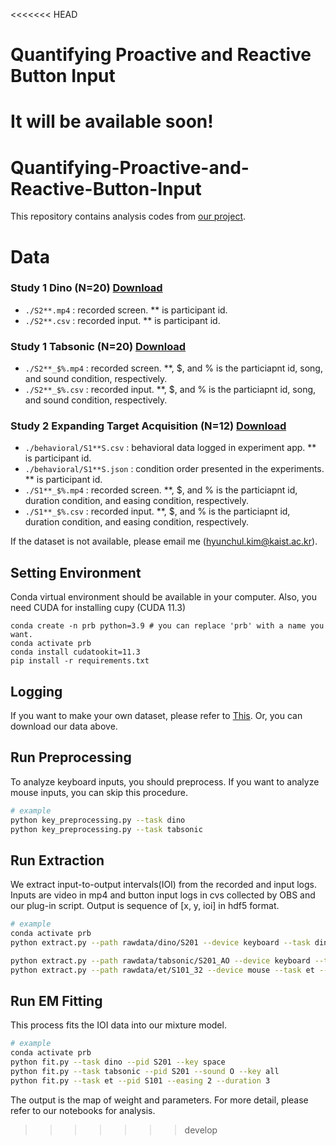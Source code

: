 <<<<<<< HEAD
# Quantifying Proactive and Reactive Button Input
It will be available soon!
=======
# Quantifying-Proactive-and-Reactive-Button-Input

This repository contains analysis codes from [our project](https://dl.acm.org/doi/10.1145/3491102.3501913).


# Data
### Study 1 Dino (N=20) [Download](https://www.dropbox.com/sh/c2n7paqg7s4n0tw/AACho-njrUw7dn0IM0WkliAGa?dl=0)  
- `./S2**.mp4` : recorded screen. ** is participant id.
- `./S2**.csv` : recorded input. ** is participant id.  

### Study 1 Tabsonic (N=20) [Download](https://www.dropbox.com/sh/n2tz5e8mu2oocpr/AAAz5lk4Yj43FK3UCd-Q0OtWa?dl=0) 
- `./S2**_$%.mp4` : recorded screen. **, $, and % is the particiapnt id, song, and sound condition, respectively.
- `./S2**_$%.csv` : recorded input. **, $, and % is the particiapnt id, song, and sound condition, respectively.

### Study 2 Expanding Target Acquisition (N=12) [Download](https://www.dropbox.com/sh/lbmd5sq4kkn5ac2/AADtRqp7DZvwUb0W3hJuMbZta?dl=0)
- `./behavioral/S1**S.csv` : behavioral data logged in experiment app. ** is participant id.
- `./behavioral/S1**S.json` : condition order presented in the experiments. ** is participant id.
- `./S1**_$%.mp4` : recorded screen. **, $, and % is the particiapnt id, duration condition, and easing condition, respectively.
- `./S1**_$%.csv` : recorded input. **, $, and % is  the particiapnt id, duration condition, and easing condition, respectively.

If the dataset is not available, please email me (hyunchul.kim@kaist.ac.kr).



## Setting Environment

Conda virtual environment should be available in your computer.
Also, you need CUDA for installing cupy (CUDA 11.3)

```
conda create -n prb python=3.9 # you can replace 'prb' with a name you want.
conda activate prb
conda install cudatookit=11.3
pip install -r requirements.txt
```


## Logging
If you want to make your own dataset, please refer to [This](https://github.com/hynchl/obs-input-logger). Or, you can download our data above.


## Run Preprocessing
To analyze keyboard inputs, you should preprocess. If you want to analyze mouse inputs, you can skip this procedure.

```bash
# example
python key_preprocessing.py --task dino
python key_preprocessing.py --task tabsonic
```


## Run Extraction
We extract input-to-output intervals(IOI) from the recorded and input logs. Inputs are video in mp4 and button input logs in cvs collected by OBS and our plug-in script. Output is sequence of [x, y, ioi] in hdf5 format. 

```bash
# example
conda activate prb
python extract.py --path rawdata/dino/S201 --device keyboard --task dino --divider 32 --keys space --chunk 15000

python extract.py --path rawdata/tabsonic/S201_AO --device keyboard --task tabsonic --keys all --chunk 15000 
python extract.py --path rawdata/et/S101_32 --device mouse --task et --divider 32 --chunk 500 --relative True

```


## Run EM Fitting
This process fits the IOI data into our mixture model. 

```bash
# example
conda activate prb
python fit.py --task dino --pid S201 --key space
python fit.py --task tabsonic --pid S201 --sound O --key all
python fit.py --task et --pid S101 --easing 2 --duration 3
```

The output is the map of weight and parameters. For more detail, please refer to our notebooks for analysis.




>>>>>>> develop
